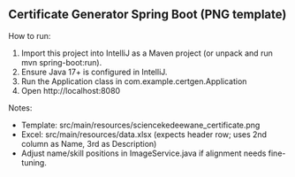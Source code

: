 
Certificate Generator Spring Boot (PNG template)
-----------------------------------------------

How to run:
1. Import this project into IntelliJ as a Maven project (or unpack and run mvn spring-boot:run).
2. Ensure Java 17+ is configured in IntelliJ.
3. Run the Application class in com.example.certgen.Application
4. Open http://localhost:8080

Notes:
- Template: src/main/resources/sciencekedeewane_certificate.png
- Excel: src/main/resources/data.xlsx (expects header row; uses 2nd column as Name, 3rd as Description)
- Adjust name/skill positions in ImageService.java if alignment needs fine-tuning.
